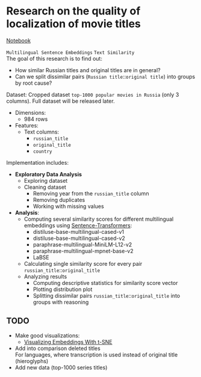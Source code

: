 # Research on the quality of localization of movie titles

[Notebook](https://nbviewer.org/github/Extremesarova/mini_projects/blob/main/movie_dataset/localization_quality_analysis/movie_title_translation.ipynb)  

`Multilingual Sentence Embeddings` `Text Similarity`  
The goal of this research is to find out:

* How similar Russian titles and original titles are in general?
* Can we split dissimilar pairs (`Russian title`::`original title`) into groups by root cause?

Dataset: Cropped dataset `top-1000 popular movies in Russia` (only 3 columns). Full dataset will be released later.  

* Dimensions:
  * 984 rows
* Features:
  * Text columns:
    * `russian_title`
    * `original_title`
    * `country`

Implementation includes:

* **Exploratory Data Analysis**
  * Exploring dataset
  * Cleaning dataset
    * Removing year from the `russian_title` column
    * Removing duplicates
    * Working with missing values
* **Analysis**:
  * Computing several similarity scores for different multilingual embeddings using [Sentence-Transformers](https://www.sbert.net/docs/pretrained_models.html#multi-lingual-models):
    * distiluse-base-multilingual-cased-v1
    * distiluse-base-multilingual-cased-v2
    * paraphrase-multilingual-MiniLM-L12-v2
    * paraphrase-multilingual-mpnet-base-v2
    * LaBSE
  * Calculating single similarity score for every pair `russian_title`::`original_title`
  * Analyzing results
    * Computing descriptive statistics for similarity score vector
    * Plotting distribution plot
    * Splitting dissimilar pairs `russian_title`::`original_title` into groups with reasoning

## TODO

* Make good visualizations:
  * [Visualizing Embeddings With t-SNE](https://www.kaggle.com/code/colinmorris/visualizing-embeddings-with-t-sne/notebook)
* Add into comparison deleted titles  
For languages, where transcription is used instead of original title (hieroglyphs)
* Add new data (top-1000 series titles)
